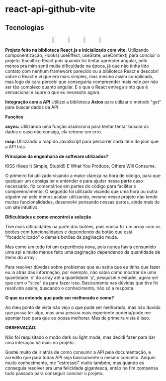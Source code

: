 # react-api-github-vite
<h2>Tecnologias</h2>
<div style="display: flex; align-items: center; justify-content: center;">
    <img style="width: 10%; max-height: 5%;" src='https://upload.wikimedia.org/wikipedia/commons/a/a7/React-icon.svg'>
    <img style="width: 10%; max-height: 5%;" src='https://upload.wikimedia.org/wikipedia/commons/9/99/Unofficial_JavaScript_logo_2.svg'>
    <img style="width: 10%; max-height: 5%;" src='https://upload.wikimedia.org/wikipedia/commons/d/d5/CSS3_logo_and_wordmark.svg'>
    <img style="width: 10%; max-height: 5%;" src='https://upload.wikimedia.org/wikipedia/commons/6/61/HTML5_logo_and_wordmark.svg'>
</div>



<strong>Projeto feito na biblioteca React.js e inicializado com vite.</strong>
Utilizando componentização, Hooks( useEffect, useState, useContext) para concluir o projeto.
Escolhi o React pois quando fui tentar aprender angular, pelo menos pra mim senti muita dificuldade na época, já que não tinha tido contato com nenhum framework parecido ou a biblioteca React e descobri sobre o React e vi que era mais simples, mas mesmo assim complicado, mas logo de cara percebi que conseguiria compreender mais nele por não ser tão complexo quanto angular. E o que o React entrega sinto que é sensacional e supre o que eu necessito agora.

<strong>Integração com a API</strong>
Utilizei a biblioteca <strong>Axios</strong> para utilizar o método "get" para buscar dados da API.

<strong>Funções</strong>

<strong>async: </strong> Utilizando uma função assíncrona para tentar tentar buscar os dados e caso não consiga, ela retorne um erro.

<strong>map: </strong>Utilizando o map do JavaScript para percorrer cada item do json que a API trás.

<strong>Princípios da engenharia de software utilizados?</strong>

KISS (Keep It Simple, Stupid!) E What You Produce, Others Will Consume. 

O primeiro foi utilizado visando a maior clareza na hora de código, para que qualquer um consiga ler e entender e para ajudar nessa parte caso necessário, fiz comentários em partes do código para facilitar o compreendimento. 
O segundo foi utilizado visando que uma hora ou outra alguém vai pelo menos acabar utilizando, mesmo nesse projeto não tendo muitas funcionalidades, desenvolvi pensando nessas partes, ainda mais de um site intuitivo.

<strong>Dificuldades e como encontrei a solução </strong>

Tive mais dificuldades na parte dos botões, pois nunca fiz um array com os botões com funcionalidades e dependendo da botão que está "focado/clicado" o demais botões da paginação muda.  

Mas como um todo foi um experiência nova, pois nunca havia consumido uma api e muito menos feito uma paginação dependendo da quantidade de items do array . 

Para resolver dúvidas sobre problemas que eu sabia que eu tinha que fazer eu ia atrás das informação, por exemplo, não sabia como mostrar de uma quantidade 'x' do array até a quantidade 'y', pesquisei e estudei, agora sei que com o "slice" da para fazer isso. Basicamente nas dúvidas que tive foi resolvido assim, buscando o conhecimento, não só a resposta.

<strong>O que eu entendo que pode ser melhorado e como? </strong>

Ao meu ponto de vista não vejo o que pode ser melhorado, mas não duvido que possa ter algo, mas uma pessoa mais experiente poderia/pode me apontar isso para que eu possa melhorar. Mas de primeira vista é isso.

<strong>OBSERVAÇÃO:</strong>

Não foi requisitado o modo dark ou light mode, mas decidi fazer para dar uma interação há mais no projeto.

Gostei muito de ir atrás de como consumir a API pela documentação, e acredito que para todas API seja basicamente o mesmo conceito. Adquiri muito conhecimento, me "estressei" muito também, mas quando eu conseguia resolver era uma felicidade gigantesca, então no fim compensa tudo passado para conseguir concluir o projeto. 